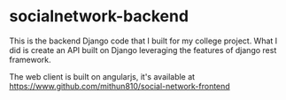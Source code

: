 # socialnetwork-backend
This is the backend Django code that I built for my college project. What I did is create an API built on Django leveraging
the features of django rest framework.

The web client is built on angularjs, it's available at
https://www.github.com/mithun810/social-network-frontend
